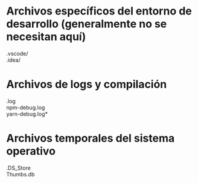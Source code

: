 # **Archivos específicos del entorno de desarrollo (generalmente no se necesitan aquí)**

.vscode/  
.idea/

# **Archivos de logs y compilación**

.log  
npm-debug.log  
yarn-debug.log\*

# **Archivos temporales del sistema operativo**

.DS\_Store  
Thumbs.db